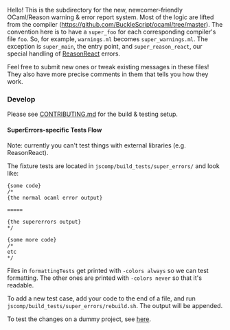 Hello! This is the subdirectory for the new, newcomer-friendly OCaml/Reason warning & error report system. Most of the logic are lifted from the compiler (https://github.com/BuckleScript/ocaml/tree/master). The convention here is to have a `super_foo` for each corresponding compiler's file `foo`. So, for example, `warnings.ml` becomes `super_warnings.ml`. The exception is `super_main`, the entry point, and `super_reason_react`, our special handling of [ReasonReact](https://reasonml.github.io/reason-react/) errors.

Feel free to submit new ones or tweak existing messages in these files! They also have more precise comments in them that tells you how they work.

### Develop

Please see [CONTRIBUTING.md](../../CONTRIBUTING.md) for the build & testing setup.

#### SuperErrors-specific Tests Flow

Note: currently you can't test things with external libraries (e.g. ReasonReact).

The fixture tests are located in `jscomp/build_tests/super_errors/` and look like:
```
{some code}
/*
{the normal ocaml error output}

=====

{the supererrors output}
*/

{some more code}
/*
etc
*/
```

Files in `formattingTests` get printed with `-colors always` so we can test formatting. The other ones are printed with `-colors never` so that it's readable.

To add a new test case, add your code to the end of a file, and run `jscomp/build_tests/super_errors/rebuild.sh`. The output will be appended.

To test the changes on a dummy project, see [here](https://github.com/BuckleScript/bucklescript/blob/master/CONTRIBUTING.md#test-on-a-dummy-project).
